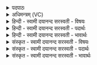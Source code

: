 <details><summary>पदपाठः</summary>

य॒ते। स्वाहा॑। धाव॑ते। स्वाहा॑। उ॒द्द्रा॒वायेत्यु॑त्ऽद्रा॒वाय॑। स्वाहा॑। उद्द्रु॑ता॒येत्युत्ऽद्रु॑ताय। स्वाहा॑। शू॒का॒राय॑। स्वाहा॑। शूकृ॑ताय। स्वाहा॑। निष॑ण्णाय। निस॑न्ना॒येति॒ निऽस॑न्नाय। स्वाहा॑। उत्थि॑ताय। स्वाहा॑। ज॒वाय॑। स्वाहा॑। बला॑य। स्वाहा॑। वि॒वर्त्त॑माना॒येति॑ वि॒ऽवर्त्त॑मानाय। स्वाहा॑। विवृ॑त्तायेति॒ विऽवृ॑त्ताय। स्वाहा॑। वि॒धू॒न्वा॒नायेति॑ विधून्वा॒नाय॑। स्वाहा॑। विधू॑ता॒येति॒ विऽधूता॒य। स्वाहा॑। शुश्रू॑षमाणाय। स्वाहा॑। शृ॒ण्व॒ते। स्वाहा॑। ईक्ष॑माणाय। स्वाहा॑। ई॒क्षि॒ताय॑। स्वाहा॑। वीक्षि॑ता॒येति॒ विऽईक्षि॑ताय। स्वाहा॑। नि॒मे॒षायेति॑ निऽमे॒षाय॑। स्वाहा॑। यत्। अत्ति॑। तस्मै॑। स्वाहा॑। यत्। पिब॑ति। तस्मै॑। स्वाहा॑। यत्। मूत्र॑म्। क॒रोति॑। तस्मै॑। स्वाहा॑। कु॒र्वते॑। स्वाहा॑। कृ॒ताय॑। स्वाहा॑। ८।
</details>

<details><summary>अधिमन्त्रम् (VC)</summary>

- प्रयत्नवन्तो जीवादयो देवताः
- प्रजापतिर्ऋषिः
- भुरिग्धृतिः, भुरिगतिधृतिः
- ऋषभः, षड्जः
</details>

<details><summary>हिन्दी - स्वामी दयानन्द सरस्वती  - विषयः</summary>

फिर उसी विषय को अगले मन्त्र में कहा है ॥
</details>

<details><summary>हिन्दी - स्वामी दयानन्द सरस्वती  - पदार्थः</summary>

पदार्थान्वयभाषाः -  जो मनुष्य (यते) अच्छा यत्न करते हुए के लिये (स्वाहा) उत्तम क्रिया (धावते) दौड़ते हुए के लिये (स्वाहा) श्रेष्ठ क्रिया (उद्द्रावाय) ऊपर को गये हुए गीले पदार्थ के लिये (स्वाहा) सुन्दर क्रिया (उद्द्रुताय) उत्कर्ष को प्राप्त हुए के लिये (स्वाहा) उत्तम क्रिया (शूकाराय) शीघ्रता करनेवाले के लिये (स्वाहा) उत्तम क्रिया (शूकृताय) शीघ्र किये हुए के लिये (स्वाहा) उत्तम क्रिया (निषण्णाय) निश्चय से बैठे हुए के लिये (स्वाहा) उत्तम क्रिया (उत्थिताय) उठे हुए के लिये (स्वाहा) उत्तम क्रिया (जवाय) वेग के लिये (स्वाहा) उत्तम क्रिया (बलाय) बल के लिये (स्वाहा) उत्तम क्रिया (विवर्त्तमानाय) विशेष रीति से वर्त्तमान होते हुए के लिये (स्वाहा) उत्तम क्रिया (विवृत्ताय) विशेष रीति से वर्त्ताव किये हुए के लिये (स्वाहा) उत्तम क्रिया (विधून्वानाय) जो पदार्थ विधूनता है, उसके लिये (स्वाहा) उत्तम क्रिया (विधूताय) जिसने नाना प्रकार से विधूना उस के लिये (स्वाहा) उत्तम क्रिया (शुश्रूषमाणाय) सुना चाहते हुए के लिये (स्वाहा) उत्तम क्रिया (शृण्वते) सुनते के लिये (स्वाहा) उत्तम क्रिया (ईक्षमाणाय) देखते हुए के लिये (स्वाहा) उत्तम क्रिया (ईक्षिताय) और से देखे हुए के लिये (स्वाहा) उत्तम क्रिया (वीक्षिताय) भलीभाँति देखे हुए के लिये (स्वाहा) उत्तम क्रिया (निमेषाय) आँखों के पलक उठने-बैठने के लिये (स्वाहा) उत्तम क्रिया (यत्) जो (अत्ति) खाता है (तस्मै) उस के लिये (स्वाहा) उत्तम क्रिया (यत्) जो (पिबति) पीता है (तस्मै) उसके लिये (स्वाहा) उत्तम क्रिया (यत्) जो (मूत्रम्) मूत्र (करोति) करता है (तस्मै) उस के लिये (स्वाहा) उत्तम क्रिया (कुर्वते) करनेवाले के लिये (स्वाहा) उत्तम क्रिया तथा (कृताय) किये हुए के लिये (स्वाहा) उत्तम क्रिया करते हैं, वे सब सुखों को प्राप्त होते हैं ॥८ ॥
</details>

<details><summary>हिन्दी - स्वामी दयानन्द सरस्वती  - भावार्थः</summary>

भावार्थभाषाः -  जो अच्छे यत्न और दौड़ने आदि क्रियाओं को सिद्ध करनेवाले काम तथा सुगन्धि आदि वस्तुओं के होम आदि कामों को करते हैं, वे समस्त सुख और चाहे हुए पदार्थों को प्राप्त होते हैं ॥८ ॥
</details>

<details><summary>संस्कृत - स्वामी दयानन्द सरस्वती  - विषयः</summary>

पुनस्तमेव विषयमाह ॥
</details>

<details><summary>संस्कृत - स्वामी दयानन्द सरस्वती  - पदार्थः</summary>

पदार्थान्वयभाषाः -  ये मनुष्या यते स्वाहा धावते स्वाहोद्द्रावाय स्वाहोद्द्रुताय स्वाहा शूकाराय स्वाहा शूकृताय स्वाहा निषण्णाय स्वाहोत्थिताय स्वाहा जवाय स्वाहा बलाय स्वाहा विवर्त्तमानाय स्वाहा विवृत्ताय स्वाहा विधून्वानाय स्वाहा विधूताय स्वाहा शुश्रूषमाणाय स्वाहा शृण्वते स्वाहेक्षमाणाय स्वाहेक्षिताय स्वाहा वीक्षिताय स्वाहा निमेषाय स्वाहा यदत्ति तस्मै स्वाहा यत्पिबति तस्मै स्वाहा यन्मूत्रं करोति तस्मै स्वाहा कुर्वते स्वाहा कृताय स्वाहा कुर्वन्ति ते सर्वाणि सुखानि लभन्ते ॥८ ॥
</details>

<details><summary>संस्कृत - स्वामी दयानन्द सरस्वती  - भावार्थः</summary>

भावार्थभाषाः -  ये प्रयत्नधावनादीनां साधकानि सुगन्ध्यादिहोमप्रभृतीनि च कर्माणि कुर्वन्ति, ते सर्वाणीष्टानि वस्तूनि प्राप्नुवन्ति ॥८ ॥
</details>